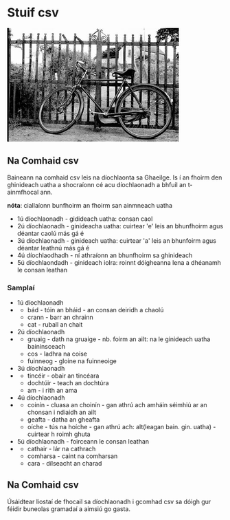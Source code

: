 # Stuif csv
![Alt text](pic/nua_gd.jpg "geafta")

## Na Comhaid csv
Baineann na comhaid csv leis na díochlaonta sa Ghaeilge. Is í an fhoirm den
ghinideach uatha a shocraíonn cé acu díochlaonadh a bhfuil an t-ainmfhocal ann.

**nóta**: ciallaíonn bunfhoirm an fhoirm san ainmneach uatha
- 1ú díochlaonadh - gidideach uatha: consan caol
- 2ú díochlaonadh - ginideacha uatha: cuirtear 'e' leis an bhunfhoirm agus déantar caolú más gá é
- 3ú díochlaonadh - ginideach uatha: cuirtear 'a' leis an bhunfoirm agus déantar leathnú más gá é
- 4ú díochlaodhadh - ní athraíonn an bhunfhoirm sa ghinideach
- 5ú díochlaondadh - ginideach iolra: roinnt dóigheanna lena a dhéanamh le consan leathan
### Samplaí
- 1ú díochlaonadh
- - bád - tóin an bháid - an consan deiridh a chaolú
  - crann - barr an chrainn
  - cat - ruball an chait
- 2ú díochlaonadh
- - gruaig - dath na gruaige - nb. foirm an ailt: na le ginideach uatha baininsceach
  - cos - ladhra na coise
  - fuinneog - gloine na fuinneoige
- 3ú díochlaonadh
- - tincéir - obair an tincéara
  - dochtúir - teach an dochtúra
  - am - i rith an ama
- 4ú díochlaonadh
- - coinín - cluasa an choinín - gan athrú ach amháin séimhiú ar an chonsan i ndiaidh an ailt
  - geafta - datha an gheafta
  - oíche - tús na hoíche - gan athrú ach: alt(leagan bain. gin. uatha) - cuirtear h roimh ghuta
- 5ú díochlaonadh - foirceann le consan leathan
- - cathair - lár na cathrach 
  - comharsa - caint na comharsan
  - cara - dílseacht an charad

## Na Comhaid csv
Úsáidtear liostaí de fhocail sa díochlaonadh i gcomhad csv sa
dóigh gur féidir buneolas gramadaí a aimsiú go gasta.

